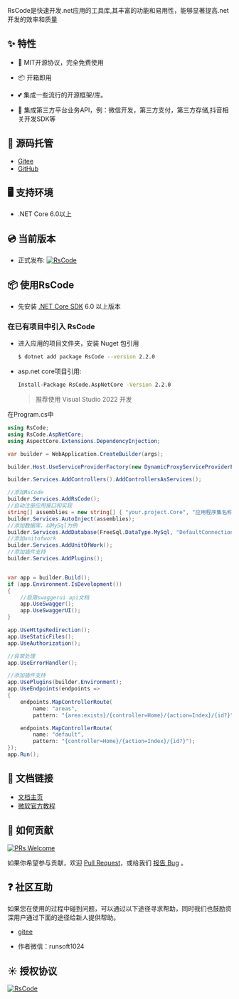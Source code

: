 RsCode是快速开发.net应用的工具库,其丰富的功能和易用性，能够显著提高.net开发的效率和质量

## ✨ 特性

- 🌈 MIT开源协议，完全免费使用

- 📦 开箱即用

- 💕 集成一些流行的开源框架/库。

- 🎨 集成第三方平台业务API，例：微信开发，第三方支付，第三方存储,抖音相关开发SDK等

  

## 🌈 源码托管

- [Gitee](https://github.com/kuiyu/RsCode/)
- [GitHub](https://gitee.com/kuiyu/RsCode/)

## 🖥 支持环境

- .NET Core 6.0以上


## 💿 当前版本

- 正式发布: [![RsCode](https://img.shields.io/nuget/v/RsCode.svg?color=red&style=flat-square)](https://www.nuget.org/packages/RsCode/)



## 📦 使用RsCode

- 先安装 [.NET Core SDK](https://dotnet.microsoft.com/en-us/download/dotnet/6.0) 6.0 以上版本

### 在已有项目中引入 RsCode

- 进入应用的项目文件夹，安装 Nuget 包引用

  ```bash
  $ dotnet add package RsCode --version 2.2.0
  ```

- asp.net core项目引用:

  ```bash
  Install-Package RsCode.AspNetCore -Version 2.2.0
  ```

  > 推荐使用 Visual Studio 2022 开发

在Program.cs中

```csharp
using RsCode;
using RsCode.AspNetCore;
using AspectCore.Extensions.DependencyInjection;

var builder = WebApplication.CreateBuilder(args);

builder.Host.UseServiceProviderFactory(new DynamicProxyServiceProviderFactory());

builder.Services.AddControllers().AddControllersAsServices();

//添加RsCode
builder.Services.AddRsCode();
//自动注册应用接口和实现
string[] assemblies = new string[] { "your.project.Core", "应用程序集名称" }; //todo 替换成实际业务类程序集名称
builder.Services.AutoInject(assemblies); 
//添加数据库，以MySql为例
builder.Services.AddDatabase(FreeSql.DataType.MySql, "DefaultConnection");
//添加unitofwork
builder.Services.AddUnitOfWork();
//添加插件支持
builder.Services.AddPlugins();


var app = builder.Build();
if (app.Environment.IsDevelopment())
{
	//启用swaggerui api文档
    app.UseSwagger();
    app.UseSwaggerUI();
}

app.UseHttpsRedirection();
app.UseStaticFiles();
app.UseAuthorization();

//异常处理
app.UseErrorHandler();

//添加插件支持
app.UsePlugins(builder.Environment);
app.UseEndpoints(endpoints =>
{
    endpoints.MapControllerRoute(
        name: "areas",
        pattern: "{area:exists}/{controller=Home}/{action=Index}/{id?}");

    endpoints.MapControllerRoute(
        name: "default",
        pattern: "{controller=Home}/{action=Index}/{id?}");
});
app.Run();
```

## 🔗 文档链接

- [文档主页](https://rscode.cn)
- [微软官方教程](https://docs.microsoft.com/zh-cn/aspnet/core/?view=aspnetcore-6.0)



## 🤝 如何贡献

[![PRs Welcome](https://img.shields.io/badge/PRs-welcome-brightgreen.svg?style=flat-square)](https://gitee.com/kuiyu/RsCode/pulls)

如果你希望参与贡献，欢迎 [Pull Request](https://gitee.com/kuiyu/RsCode/issues)，或给我们 [报告 Bug](https://gitee.com/kuiyu/RsCode/issues) 。

## ❓ 社区互助

如果您在使用的过程中碰到问题，可以通过以下途径寻求帮助，同时我们也鼓励资深用户通过下面的途径给新人提供帮助。
- [gitee](https://gitee.com/kuiyu/RsCode/issues)


- 作者微信：runsoft1024



## ☀️ 授权协议

[![RsCode](https://img.shields.io/badge/License-MIT-blue?style=flat-square)](https://github.com/kuiyu/RsCode/blob/master/LICENSE)

